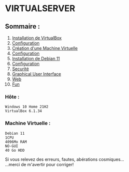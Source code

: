 #   VIRTUALSERVER
##  Sommaire :
01. [Installation de VirtualBox](01-vbox-install.md "01-vbox-install.md")  
02. [Configuration](02-vbox-config.md "02-vbox-config.md")  
03. [Création d'une Machine Virtuelle](03-machine-create.md "03-machine-create.md")  
04. [Configuration](04-machine-config.md "04-machine-config.md")  
05. [Installation de Debian 11](05-debian-install.md "05-debian-install.md")  
06. [Configuration](06-debian-config.md "06-debian-config.md")  
07. [Securité](07-debian-security.md "07-debian-security.md")  
08. [Graphical User Interface](08-debian-GUI.md "08-debian-tools.md")  
09. [Web](09-debian-web.md "09-debian-web.md")  
10. [Fun](10-debian-fun.md "10-debian-fun.md")  

### Hôte :  

    Windows 10 Home 21H2
    VirtualBox 6.1.34
### Machine Virtuelle :
    
    Debian 11
    1CPU
    4096Mo RAM
    NO-GUI
    40 Go HDD

Si vous relevez des erreurs, fautes, abérations cosmiques...  
...merci de m'avertir pour corriger!  